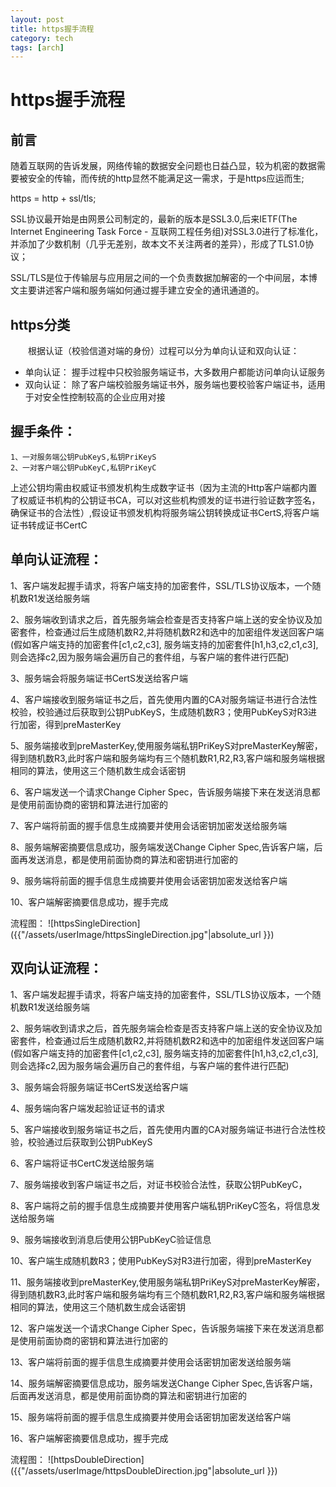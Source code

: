 ```yaml
---
layout: post
title: https握手流程
category: tech
tags: [arch]
---
```


#  https握手流程

## 前言
随着互联网的告诉发展，网络传输的数据安全问题也日益凸显，较为机密的数据需要被安全的传输，而传统的http显然不能满足这一需求，于是https应运而生;

 https = http + ssl/tls;

 SSL协议最开始是由网景公司制定的，最新的版本是SSL3.0,后来IETF(The Internet Engineering Task Force - 互联网工程任务组)对SSL3.0进行了标准化，并添加了少数机制（几乎无差别，故本文不关注两者的差异），形成了TLS1.0协议；

 SSL/TLS是位于传输层与应用层之间的一个负责数据加解密的一个中间层，本博文主要讲述客户端和服务端如何通过握手建立安全的通讯通道的。

## https分类

&emsp;&emsp;根据认证（校验信道对端的身份）过程可以分为单向认证和双向认证：

* 单向认证： 握手过程中只校验服务端证书，大多数用户都能访问单向认证服务
* 双向认证： 除了客户端校验服务端证书外，服务端也要校验客户端证书，适用于对安全性控制较高的企业应用对接

## 握手条件：
	1、一对服务端公钥PubKeyS,私钥PriKeyS
	2、一对客户端公钥PubKeyC,私钥PriKeyC

上述公钥均需由权威证书颁发机构生成数字证书（因为主流的Http客户端都内置了权威证书机构的公钥证书CA，可以对这些机构颁发的证书进行验证数字签名，确保证书的合法性）,假设证书颁发机构将服务端公钥转换成证书CertS,将客户端证书转成证书CertC

## 单向认证流程：
 1、客户端发起握手请求，将客户端支持的加密套件，SSL/TLS协议版本，一个随机数R1发送给服务端

 2、服务端收到请求之后，首先服务端会检查是否支持客户端上送的安全协议及加密套件，检查通过后生成随机数R2,并将随机数R2和选中的加密组件发送回客户端(假如客户端支持的加密套件[c1,c2,c3], 服务端支持的加密套件[h1,h3,c2,c1,c3],则会选择c2,因为服务端会遍历自己的套件组，与客户端的套件进行匹配)

 3、服务端会将服务端证书CertS发送给客户端

 4、客户端接收到服务端证书之后，首先使用内置的CA对服务端证书进行合法性校验，校验通过后获取到公钥PubKeyS，生成随机数R3；使用PubKeyS对R3进行加密，得到preMasterKey

 5、服务端接收到preMasterKey,使用服务端私钥PriKeyS对preMasterKey解密，得到随机数R3,此时客户端和服务端均有三个随机数R1,R2,R3,客户端和服务端根据相同的算法，使用这三个随机数生成会话密钥

 6、客户端发送一个请求Change Cipher Spec，告诉服务端接下来在发送消息都是使用前面协商的密钥和算法进行加密的

 7、客户端将前面的握手信息生成摘要并使用会话密钥加密发送给服务端

 8、服务端解密摘要信息成功，服务端发送Change Cipher Spec,告诉客户端，后面再发送消息，都是使用前面协商的算法和密钥进行加密的

 9、服务端将前面的握手信息生成摘要并使用会话密钥加密发送给客户端

 10、客户端解密摘要信息成功，握手完成

流程图：
![httpsSingleDirection]({{"/assets/userImage/httpsSingleDirection.jpg"|absolute_url }})


## 双向认证流程：
 1、客户端发起握手请求，将客户端支持的加密套件，SSL/TLS协议版本，一个随机数R1发送给服务端

 2、服务端收到请求之后，首先服务端会检查是否支持客户端上送的安全协议及加密套件，检查通过后生成随机数R2,并将随机数R2和选中的加密组件发送回客户端(假如客户端支持的加密套件[c1,c2,c3], 服务端支持的加密套件[h1,h3,c2,c1,c3],则会选择c2,因为服务端会遍历自己的套件组，与客户端的套件进行匹配)

 3、服务端会将服务端证书CertS发送给客户端

 4、服务端向客户端发起验证证书的请求

 5、客户端接收到服务端证书之后，首先使用内置的CA对服务端证书进行合法性校验，校验通过后获取到公钥PubKeyS

 6、客户端将证书CertC发送给服务端

 7、服务端接收到客户端证书之后，对证书校验合法性，获取公钥PubKeyC，

 8、客户端将之前的握手信息生成摘要并使用客户端私钥PriKeyC签名，将信息发送给服务端

 9、服务端接收到消息后使用公钥PubKeyC验证信息

 10、客户端生成随机数R3；使用PubKeyS对R3进行加密，得到preMasterKey

 11、服务端接收到preMasterKey,使用服务端私钥PriKeyS对preMasterKey解密，得到随机数R3,此时客户端和服务端均有三个随机数R1,R2,R3,客户端和服务端根据相同的算法，使用这三个随机数生成会话密钥

 12、客户端发送一个请求Change Cipher Spec，告诉服务端接下来在发送消息都是使用前面协商的密钥和算法进行加密的

 13、客户端将前面的握手信息生成摘要并使用会话密钥加密发送给服务端

 14、服务端解密摘要信息成功，服务端发送Change Cipher Spec,告诉客户端，后面再发送消息，都是使用前面协商的算法和密钥进行加密的

 15、服务端将前面的握手信息生成摘要并使用会话密钥加密发送给客户端

 16、客户端解密摘要信息成功，握手完成

流程图：
![httpsDoubleDirection]({{"/assets/userImage/httpsDoubleDirection.jpg"|absolute_url }})